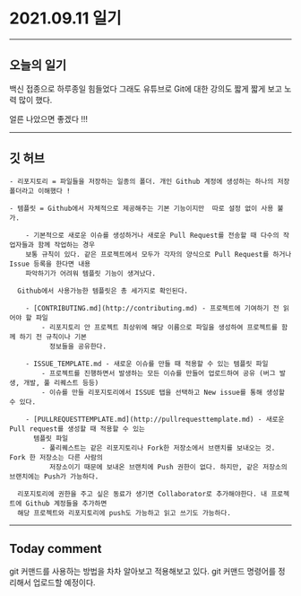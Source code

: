 2021.09.11 일기
===

---
오늘의 일기
--
백신 접종으로 하루종일 힘들었다 그래도 유튜브로 Git에 대한 강의도 짧게 짧게 보고 노력 많이 했다.  

얼른 나았으면 좋겠다 !!!  

---
깃 허브
--
    - 리포지토리 = 파일들을 저장하는 일종의 폴더. 개인 Github 계정에 생성하는 하나의 저장 폴더라고 이해했다 !

    - 템플릿 = Github에서 자체적으로 제공해주는 기본 기능이지만  따로 설정 없이 사용 불가.  

        - 기본적으로 새로운 이슈를 생성하거나 새로운 Pull Request를 전송할 때 다수의 작업자들과 함께 작업하는 경우
        보통 규칙이 있다. 같은 프로젝트에서 모두가 각자의 양식으로 Pull Request를 하거나 Issue 등록을 한다면 내용 
        파악하기가 어려워 템플릿 기능이 생겨났다.

      Github에서 사용가능한 템플릿은 총 세가지로 확인된다.

        - [CONTRIBUTING.md](http://contributing.md) - 프로젝트에 기여하기 전 읽어야 할 파일
            - 리포지토리 안 프로젝트 최상위에 해당 이름으로 파일을 생성하여 프로젝트를 함께 하기 전 규칙이나 기본
              정보들을 공유한다.

        - ISSUE_TEMPLATE.md - 새로운 이슈를 만들 때 적용할 수 있는 템플릿 파일
            - 프로젝트를 진행하면서 발생하는 모든 이슈를 만들어 업로드하여 공유 (버그 발생, 개발, 풀 리퀘스트 등등)
            - 이슈를 만들 리포지토리에서 ISSUE 탭을 선택하고 New issue를 통해 생성할 수 있다.

        - [PULLREQUESTTEMPLATE.md](http://pullrequesttemplate.md) - 새로운 Pull request를 생성할 때 적용할 수 있는
          템플릿 파일
            - 풀리퀘스트는 같은 리포지토리나 Fork한 저장소에서 브랜치를 보내오는 것. Fork 한 저장소는 다른 사람의 
              저장소이기 때문에 보내온 브랜치에 Push 권한이 없다. 하지만, 같은 저장소의 브랜치에는 Push가 가능하다.

      리포지토리에 권한을 주고 싶은 동료가 생기면 Collaborator로 추가해야한다. 내 프로젝트에 Github 계정들을 추가하면 
      해당 프로젝트와 리포지토리에 push도 가능하고 읽고 쓰기도 가능하다.

----
Today comment
--
git 커맨드를 사용하는 방법을 차차 알아보고 적용해보고 있다.
git 커맨드 명령어를 정리해서 업로드할 예정이다.